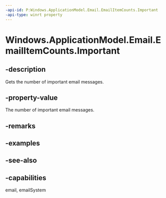 ```yaml
---
-api-id: P:Windows.ApplicationModel.Email.EmailItemCounts.Important
-api-type: winrt property
---
```


<!-- Property syntax
public uint Important { get; }
-->

# Windows.ApplicationModel.Email.EmailItemCounts.Important

## -description
Gets the number of important email messages.

## -property-value
The number of important email messages.

## -remarks

## -examples

## -see-also

## -capabilities
email, emailSystem
